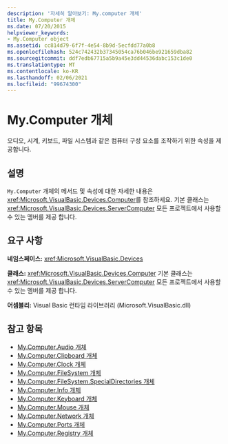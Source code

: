 ```yaml
---
description: '자세히 알아보기: My.computer 개체'
title: My.Computer 개체
ms.date: 07/20/2015
helpviewer_keywords:
- My.Computer object
ms.assetid: cc814d79-6f7f-4e54-8b9d-5ecfdd77a0b8
ms.openlocfilehash: 524c742432b37345054ca76b046be921659dba82
ms.sourcegitcommit: ddf7edb67715a5b9a45e3dd44536dabc153c1de0
ms.translationtype: MT
ms.contentlocale: ko-KR
ms.lasthandoff: 02/06/2021
ms.locfileid: "99674300"
---
```

# <a name="mycomputer-object"></a>My.Computer 개체

오디오, 시계, 키보드, 파일 시스템과 같은 컴퓨터 구성 요소를 조작하기 위한 속성을 제공합니다.  
  
## <a name="remarks"></a>설명  

 `My.Computer` 개체의 메서드 및 속성에 대한 자세한 내용은 <xref:Microsoft.VisualBasic.Devices.Computer>를 참조하세요. 기본 클래스는 <xref:Microsoft.VisualBasic.Devices.ServerComputer> 모든 프로젝트에서 사용할 수 있는 멤버를 제공 합니다.  
  
## <a name="requirements"></a>요구 사항  

 **네임스페이스:** <xref:Microsoft.VisualBasic.Devices>  
  
 **클래스:** <xref:Microsoft.VisualBasic.Devices.Computer> 기본 클래스는 <xref:Microsoft.VisualBasic.Devices.ServerComputer> 모든 프로젝트에서 사용할 수 있는 멤버를 제공 합니다.  
  
 **어셈블리:** Visual Basic 런타임 라이브러리 (Microsoft.VisualBasic.dll)  
  
## <a name="see-also"></a>참고 항목

- [My.Computer.Audio 개체](my-computer-audio-object.md)
- [My.Computer.Clipboard 개체](my-computer-clipboard-object.md)
- [My.Computer.Clock 개체](my-computer-clock-object.md)
- [My.Computer.FileSystem 개체](my-computer-filesystem-object.md)
- [My.Computer.FileSystem.SpecialDirectories 개체](my-computer-filesystem-specialdirectories-object.md)
- [My.Computer.Info 개체](my-computer-info-object.md)
- [My.Computer.Keyboard 개체](my-computer-keyboard-object.md)
- [My.Computer.Mouse 개체](my-computer-mouse-object.md)
- [My.Computer.Network 개체](my-computer-network-object.md)
- [My.Computer.Ports 개체](my-computer-ports-object.md)
- [My.Computer.Registry 개체](my-computer-registry-object.md)
